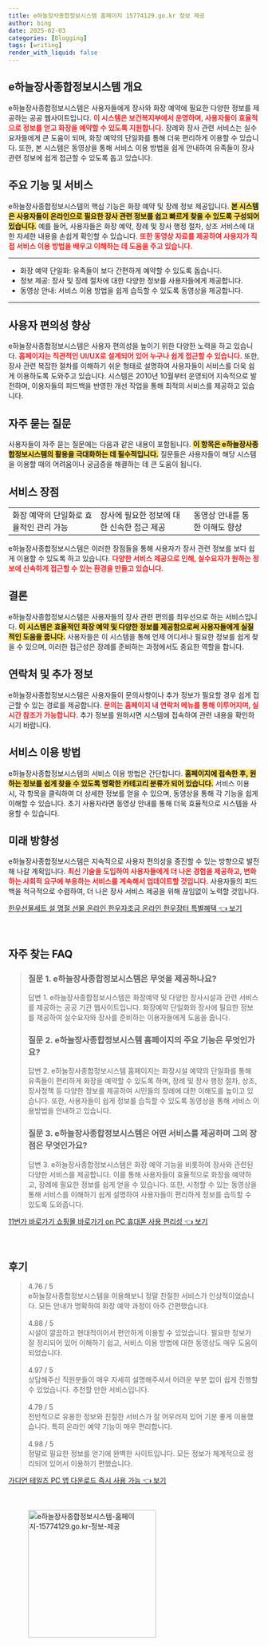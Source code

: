 ```yaml
---
title: e하늘장사종합정보시스템 홈페이지 15774129.go.kr 정보 제공
author: bing
date: 2025-02-03
categories: [Blogging]
tags: [writing]
render_with_liquid: false
---
```



<h2 id='e하늘장사종합정보시스템 개요'>e하늘장사종합정보시스템 개요</h2>

<p>e하늘장사종합정보시스템은 사용자들에게 장사와 화장 예약에 필요한 다양한 정보를 제공하는 공공 웹사이트입니다. <b><span style="color: #ee2323;">이 시스템은 보건복지부에서 운영하며, 사용자들이 효율적으로 정보를 얻고 화장을 예약할 수 있도록 지원합니다.</span></b> 장례와 장사 관련 서비스는 실수요자들에게 큰 도움이 되며, 화장 예약의 단일화를 통해 더욱 편리하게 이용할 수 있습니다. 또한, 본 시스템은 동영상을 통해 서비스 이용 방법을 쉽게 안내하여 유족들이 장사 관련 정보에 쉽게 접근할 수 있도록 돕고 있습니다.</p>

<h2 id='주요 기능 및 서비스'>주요 기능 및 서비스</h2>

<p>e하늘장사종합정보시스템의 핵심 기능은 화장 예약 및 장례 정보 제공입니다. <b><span style="background-color: #ffe066;">본 시스템은 사용자들이 온라인으로 필요한 장사 관련 정보를 쉽고 빠르게 찾을 수 있도록 구성되어 있습니다.</span></b> 예를 들어, 사용자들은 화장 예약, 장례 및 장사 행정 절차, 상조 서비스에 대한 자세한 내용을 손쉽게 확인할 수 있습니다. <b><span style="color: #ee2323;">또한 동영상 자료를 제공하여 사용자가 직접 서비스 이용 방법을 배우고 이해하는 데 도움을 주고 있습니다.</span></b></p>

<hr />

<ul>
    <li>화장 예약 단일화: 유족들이 보다 간편하게 예약할 수 있도록 돕습니다.</li>
    <li>정보 제공: 장사 및 장례 절차에 대한 다양한 정보를 사용자들에게 제공합니다.</li>
    <li>동영상 안내: 서비스 이용 방법을 쉽게 습득할 수 있도록 동영상을 제공합니다.</li>
</ul>

<hr />

<h2 id='사용자 편의성 향상'>사용자 편의성 향상</h2>

<p>e하늘장사종합정보시스템은 사용자 편의성을 높이기 위한 다양한 노력을 하고 있습니다. <b><span style="color: #ee2323;">홈페이지는 직관적인 UI/UX로 설계되어 있어 누구나 쉽게 접근할 수 있습니다.</span></b> 또한, 장사 관련 복잡한 절차를 이해하기 쉬운 형태로 설명하여 사용자들이 서비스를 더욱 쉽게 이용하도록 도와주고 있습니다. 시스템은 2010년 10월부터 운영되어 지속적으로 발전하며, 이용자들의 피드백을 반영한 개선 작업을 통해 최적의 서비스를 제공하고 있습니다.</p>

<h2 id='자주 묻는 질문'>자주 묻는 질문</h2>

<p>사용자들이 자주 묻는 질문에는 다음과 같은 내용이 포함됩니다. <b><span style="background-color: #ffe066;">이 항목은 e하늘장사종합정보시스템의 활용을 극대화하는 데 필수적입니다.</span></b> 질문들은 사용자들이 해당 시스템을 이용할 때의 어려움이나 궁금증을 해결하는 데 큰 도움이 됩니다.</p>

<h2 id='서비스 장점'>서비스 장점</h2>

<table>
    <tr>
        <td>화장 예약의 단일화로 효율적인 관리 가능</td>
        <td>장사에 필요한 정보에 대한 신속한 접근 제공</td>
        <td>동영상 안내를 통한 이해도 향상</td>
    </tr>
</table>

<p>e하늘장사종합정보시스템은 이러한 장점들을 통해 사용자가 장사 관련 정보를 보다 쉽게 이용할 수 있도록 하고 있습니다. <b><span style="color: #ee2323;">다양한 서비스 제공으로 인해, 실수요자가 원하는 정보에 신속하게 접근할 수 있는 환경을 만들고 있습니다.</span></b></p>

<h2 id='결론'>결론</h2>

<p>e하늘장사종합정보시스템은 사용자들의 장사 관련 편의를 최우선으로 하는 서비스입니다. <b><span style="background-color: #ffe066;">이 시스템은 효율적인 화장 예약 및 다양한 정보를 제공함으로써 사용자들에게 실질적인 도움을 줍니다.</span></b> 사용자들은 이 시스템을 통해 언제 어디서나 필요한 정보를 쉽게 찾을 수 있으며, 이러한 접근성은 장례를 준비하는 과정에서도 중요한 역할을 합니다.</p>

<h2 id='연락처 및 추가 정보'>연락처 및 추가 정보</h2>

<p>e하늘장사종합정보시스템은 사용자들이 문의사항이나 추가 정보가 필요할 경우 쉽게 접근할 수 있는 경로를 제공합니다. <b><span style="color: #ee2323;">문의는 홈페이지 내 연락처 메뉴를 통해 이루어지며, 실시간 참조가 가능합니다.</span></b> 추가 정보를 원하시면 시스템에 접속하여 관련 내용을 확인하시기 바랍니다.</p>

<h2 id='서비스 이용 방법'>서비스 이용 방법</h2>

<p>e하늘장사종합정보시스템의 서비스 이용 방법은 간단합니다. <b><span style="background-color: #ffe066;">홈페이지에 접속한 후, 원하는 정보를 쉽게 찾을 수 있도록 명확한 카테고리 분류가 되어 있습니다.</span></b> 서비스 이용 시, 각 항목을 클릭하여 더 상세한 정보를 얻을 수 있으며, 동영상을 통해 각 기능을 쉽게 이해할 수 있습니다. 초기 사용자라면 동영상 안내를 통해 더욱 효율적으로 시스템을 사용할 수 있습니다.</p>

<h2 id='미래 방향성'>미래 방향성</h2>

<p>e하늘장사종합정보시스템은 지속적으로 사용자 편의성을 증진할 수 있는 방향으로 발전해 나갈 계획입니다. <b><span style="color: #ee2323;">최신 기술을 도입하여 사용자들에게 더 나은 경험을 제공하고, 변화하는 사회적 요구에 부응하는 서비스를 계속해서 업데이트할 것입니다.</span></b> 사용자들의 피드백을 적극적으로 수렴하여, 더 나은 장사 서비스 제공을 위해 끊임없이 노력할 것입니다.</p>


<p><a class="click-button" title="한우선물세트 설 명절 선물 온라인 한우자조금 온라인 한우장터 특별혜택" href="https://purplelist.github.io/posts/%ED%95%9C%EC%9A%B0%EC%84%A0%EB%AC%BC%EC%84%B8%ED%8A%B8-%EC%84%A4-%EB%AA%85%EC%A0%88-%EC%84%A0%EB%AC%BC-%EC%98%A8%EB%9D%BC%EC%9D%B8-%ED%95%9C%EC%9A%B0%EC%9E%90%EC%A1%B0%EA%B8%88-%EC%98%A8%EB%9D%BC%EC%9D%B8-%ED%95%9C%EC%9A%B0%EC%9E%A5%ED%84%B0-%ED%8A%B9%EB%B3%84%ED%98%9C%ED%83%9D/" rel="dofollow">한우선물세트 설 명절 선물 온라인 한우자조금 온라인 한우장터 특별혜택 👈 보기</a></p><br>
<h2 id='자주_찾는_FAQ'>자주 찾는 FAQ</h2>
<div itemscope="" itemtype="https://schema.org/FAQPage"> 
<blockquote> 
<div itemscope="" itemprop="mainEntity" itemtype="https://schema.org/Question"> 
<h3 itemprop="name">질문 1. e하늘장사종합정보시스템은 무엇을 제공하나요?</h3> 
<div itemscope="" itemprop="acceptedAnswer" itemtype="https://schema.org/Answer"> 
<span itemprop="text"> 
<p>답변 1. e하늘장사종합정보시스템은 화장예약 및 다양한 장사시설과 관련 서비스를 제공하는 공공 기관 웹사이트입니다. 화장예약 단일화와 장사에 필요한 정보를 제공하여 실수요자와 장사를 준비하는 이용자들에게 도움을 줍니다.</p> 
</span> 
</div> 
</div> 
<div itemscope="" itemprop="mainEntity" itemtype="https://schema.org/Question"> 
<h3 itemprop="name">질문 2. e하늘장사종합정보시스템 홈페이지의 주요 기능은 무엇인가요?</h3> 
<div itemscope="" itemprop="acceptedAnswer" itemtype="https://schema.org/Answer"> 
<span itemprop="text"> 
<p>답변 2. e하늘장사종합정보시스템 홈페이지는 화장시설 예약의 단일화를 통해 유족들이 편리하게 화장을 예약할 수 있도록 하며, 장례 및 장사 행정 절차, 상조, 장사정책 등 다양한 정보를 제공하여 시민들의 장례에 대한 이해도를 높이고 있습니다. 또한, 사용자들이 쉽게 정보를 습득할 수 있도록 동영상을 통해 서비스 이용방법을 안내하고 있습니다.</p> 
</span> 
</div> 
</div> 
<div itemscope="" itemprop="mainEntity" itemtype="https://schema.org/Question"> 
<h3 itemprop="name">질문 3. e하늘장사종합정보시스템은 어떤 서비스를 제공하며 그의 장점은 무엇인가요?</h3> 
<div itemscope="" itemprop="acceptedAnswer" itemtype="https://schema.org/Answer"> 
<span itemprop="text"> 
<p>답변 3. e하늘장사종합정보시스템은 화장 예약 기능을 비롯하여 장사와 관련된 다양한 서비스를 제공합니다. 이를 통해 사용자들이 효율적으로 화장을 예약하고, 장례에 필요한 정보를 쉽게 얻을 수 있습니다. 또한, 시청할 수 있는 동영상을 통해 서비스를 이해하기 쉽게 설명하여 사용자들이 편리하게 정보를 습득할 수 있도록 도와줍니다.</p> 
</span> 
</div> 
</div> 
</blockquote> 
</div>
<p><a class="click-button" title="11번가 바로가기 쇼핑몰 바로가기 on PC 휴대폰 사용 편리성" href="https://purplelist.github.io/posts/11%EB%B2%88%EA%B0%80-%EB%B0%94%EB%A1%9C%EA%B0%80%EA%B8%B0-%EC%87%BC%ED%95%91%EB%AA%B0-%EB%B0%94%EB%A1%9C%EA%B0%80%EA%B8%B0-on-PC-%ED%9C%B4%EB%8C%80%ED%8F%B0-%EC%82%AC%EC%9A%A9-%ED%8E%B8%EB%A6%AC%EC%84%B1/" rel="dofollow">11번가 바로가기 쇼핑몰 바로가기 on PC 휴대폰 사용 편리성 👈 보기</a></p><br>
<h2 id='후기'>후기</h2>
<div itemscope itemtype="https://schema.org/Product">
  <blockquote>
  <div itemprop="review" itemscope itemtype="https://schema.org/Review">
      <div itemprop="reviewRating" itemscope itemtype="https://schema.org/Rating"> <span itemprop="ratingValue">4.76</span> / <span itemprop="bestRating">5</span> </div>
      <span itemprop="reviewBody">e하늘장사종합정보시스템을 이용해보니 정말 친절한 서비스가 인상적이었습니다. 모든 안내가 명확하여 화장 예약 과정이 아주 간편했습니다.</span>
  </div>
  <br>
  <div itemprop="review" itemscope itemtype="https://schema.org/Review">
      <div itemprop="reviewRating" itemscope itemtype="https://schema.org/Rating"> <span itemprop="ratingValue">4.88</span> / <span itemprop="bestRating">5</span> </div>
      <span itemprop="reviewBody">시설이 깔끔하고 현대적이어서 편안하게 이용할 수 있었습니다. 필요한 정보가 잘 정리되어 있어 이해하기 쉽고, 서비스 이용 방법에 대한 동영상도 매우 도움이 되었습니다.</span>
  </div>
  <br>
  <div itemprop="review" itemscope itemtype="https://schema.org/Review">
      <div itemprop="reviewRating" itemscope itemtype="https://schema.org/Rating"> <span itemprop="ratingValue">4.97</span> / <span itemprop="bestRating">5</span> </div>
      <span itemprop="reviewBody">상담해주신 직원분들이 매우 자세히 설명해주셔서 어려운 부분 없이 쉽게 진행할 수 있었습니다. 추천할 만한 서비스입니다.</span>
  </div>
  <br>
  <div itemprop="review" itemscope itemtype="https://schema.org/Review">
      <div itemprop="reviewRating" itemscope itemtype="https://schema.org/Rating"> <span itemprop="ratingValue">4.79</span> / <span itemprop="bestRating">5</span> </div>
      <span itemprop="reviewBody">전반적으로 유용한 정보와 친절한 서비스가 잘 어우러져 있어 기분 좋게 이용했습니다. 특히 온라인 예약 기능이 매우 편리합니다.</span>
  </div>
  <br>
  <div itemprop="review" itemscope itemtype="https://schema.org/Review">
      <div itemprop="reviewRating" itemscope itemtype="https://schema.org/Rating"> <span itemprop="ratingValue">4.98</span> / <span itemprop="bestRating">5</span> </div>
      <span itemprop="reviewBody">정말로 필요한 정보를 얻기에 완벽한 사이트입니다. 모든 정보가 체계적으로 정리되어 있어서 이용하기 편했습니다.</span>
  </div>
  </blockquote>
</div>
<p><a class="click-button" title="가디언 테일즈 PC 앱 다운로드 즉시 사용 가능" href="https://purplelist.github.io/posts/%EA%B0%80%EB%94%94%EC%96%B8-%ED%85%8C%EC%9D%BC%EC%A6%88-PC-%EC%95%B1-%EB%8B%A4%EC%9A%B4%EB%A1%9C%EB%93%9C-%EC%A6%89%EC%8B%9C-%EC%82%AC%EC%9A%A9-%EA%B0%80%EB%8A%A5/" rel="dofollow">가디언 테일즈 PC 앱 다운로드 즉시 사용 가능 👈 보기</a></p><br>
<figure class="image"><img src="https://purplelist.github.io/assets/img/thumbnail/e하늘장사종합정보시스템-홈페이지-15774129.go.kr-정보-제공.webp" alt="e하늘장사종합정보시스템-홈페이지-15774129.go.kr-정보-제공" width="256" height="256"></figure>